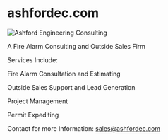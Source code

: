 # ashfordec.com
![Ashford Engineering   Consulting](https://github.com/ryanvalentin/ashfordec.com/assets/168050718/2f807d89-aaed-411a-b5c7-8494cdf087de)
 
A Fire Alarm Consulting and Outside Sales Firm
<break>



Services Include:

Fire Alarm Consultation and Estimating 

Outside Sales Support and Lead Generation

Project Management 

Permit Expediting 




Contact for more Information: sales@ashfordec.com
